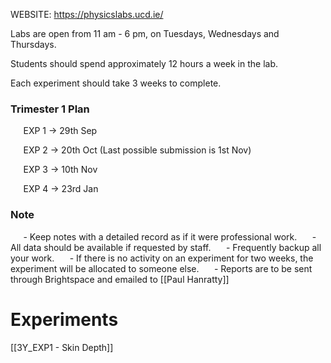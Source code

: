 WEBSITE: https://physicslabs.ucd.ie/

Labs are open from 11 am - 6 pm, on Tuesdays, Wednesdays and Thursdays.

Students should spend approximately 12 hours a week in the lab.

Each experiment should take 3 weeks to complete.

### Trimester 1 Plan

$\quad$ EXP 1 -> 29th Sep

$\quad$ EXP 2 -> 20th Oct (Last possible submission is 1st Nov)

$\quad$ EXP 3 -> 10th Nov

$\quad$ EXP 4 -> 23rd Jan

### Note

$\quad$ - Keep notes with a detailed record as if it were professional work.
$\quad$ - All data should be available if requested by staff.
$\quad$ - Frequently backup all your work.
$\quad$ - If there is no activity on an experiment for two weeks, the experiment will be allocated to someone else.
$\quad$ - Reports are to be sent through Brightspace and emailed to [[Paul Hanratty]]

# Experiments

[[3Y_EXP1 - Skin Depth]]